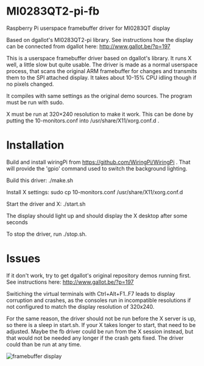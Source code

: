 MI0283QT2-pi-fb
===============

Raspberry Pi userspace framebuffer driver for MI0283QT display

Based on dgallot's MI0283QT2-pi library. 
See instructions how the display can be connected from dgallot here: http://www.gallot.be/?p=197

This is a userspace framebuffer driver based on dgallot's library. It runs X well, a little slow but quite usable.
The driver is made as a normal userspace process, that scans the original ARM framebuffer for changes and transmits them to the SPI attached display. It takes about 10-15% CPU idling though if no pixels changed.

It compiles with same settings as the original demo sources. The program must be run with sudo.

X must be run at 320×240 resolution to make it work. This can be done by putting the 10-monitors.conf into /usr/share/X11/xorg.conf.d . 

Installation
============
Build and install wiringPi from https://github.com/WiringPi/WiringPi . That will provide the 'gpio' command used to switch the background lighting.

Build this driver: ./make.sh

Install X settings: sudo cp 10-monitors.conf /usr/share/X11/xorg.conf.d

Start the driver and X: ./start.sh

The display should light up and should display the X desktop after some seconds

To stop the driver, run ./stop.sh.

Issues
======
If it don't work, try to get dgallot's original repository demos running first. See instructions here: http://www.gallot.be/?p=197

Switiching the virtual terminals with Ctrl+Alt+F1..F7 leads to display corruption and crashes, as the consoles run in incompatible resolutions if not configured to match the display resolution of 320x240.

For the same reason, the driver should not be run before the X server is up, so there is a sleep in start.sh. If your X takes longer to start, that need to be adjusted. Maybe the fb driver could be run from the X session instead, but that would not be needed any longer if the crash gets fixed. The driver could than be run at any time. 

![framebuffer display](http://42loop.de:8888/garage/uploads/233/raspberrypi_lcd.JPG)